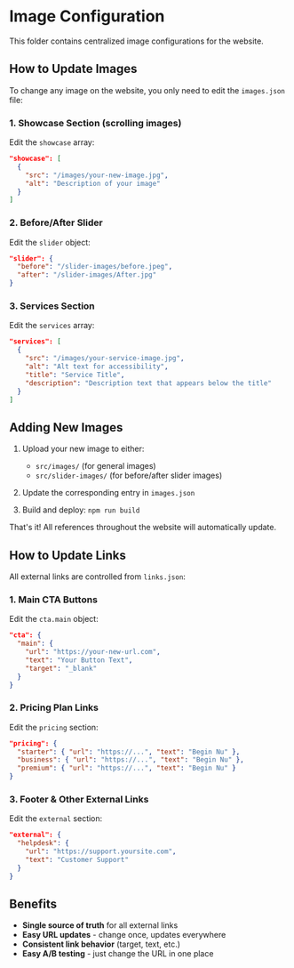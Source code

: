 # Image Configuration

This folder contains centralized image configurations for the website.

## How to Update Images

To change any image on the website, you only need to edit the `images.json` file:

### 1. Showcase Section (scrolling images)
Edit the `showcase` array:
```json
"showcase": [
  {
    "src": "/images/your-new-image.jpg",
    "alt": "Description of your image"
  }
]
```

### 2. Before/After Slider
Edit the `slider` object:
```json
"slider": {
  "before": "/slider-images/before.jpeg",
  "after": "/slider-images/After.jpg"
}
```

### 3. Services Section
Edit the `services` array:
```json
"services": [
  {
    "src": "/images/your-service-image.jpg",
    "alt": "Alt text for accessibility",
    "title": "Service Title",
    "description": "Description text that appears below the title"
  }
]
```

## Adding New Images

1. Upload your new image to either:
   - `src/images/` (for general images)
   - `src/slider-images/` (for before/after slider images)

2. Update the corresponding entry in `images.json`

3. Build and deploy: `npm run build`

That's it! All references throughout the website will automatically update.

## How to Update Links

All external links are controlled from `links.json`:

### 1. Main CTA Buttons
Edit the `cta.main` object:
```json
"cta": {
  "main": {
    "url": "https://your-new-url.com",
    "text": "Your Button Text",
    "target": "_blank"
  }
}
```

### 2. Pricing Plan Links
Edit the `pricing` section:
```json
"pricing": {
  "starter": { "url": "https://...", "text": "Begin Nu" },
  "business": { "url": "https://...", "text": "Begin Nu" },
  "premium": { "url": "https://...", "text": "Begin Nu" }
}
```

### 3. Footer & Other External Links
Edit the `external` section:
```json
"external": {
  "helpdesk": {
    "url": "https://support.yoursite.com",
    "text": "Customer Support"
  }
}
```

## Benefits

- **Single source of truth** for all external links
- **Easy URL updates** - change once, updates everywhere
- **Consistent link behavior** (target, text, etc.)
- **Easy A/B testing** - just change the URL in one place
